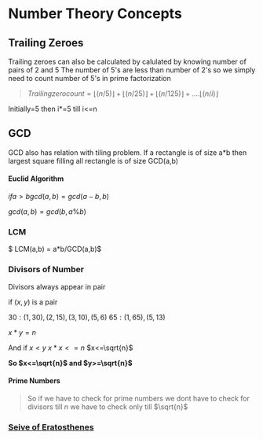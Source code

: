 # Number Theory Concepts

## Trailing Zeroes

Trailing zeroes can also be calculated by calulated by knowing number of pairs of 2 and 5
The number of 5's are less than number of 2's so we simply need to count number of 5's in prime factorization

>$Trailing zero count = \lfloor(n/5)\rfloor + \lfloor(n/25)\rfloor + \lfloor(n/125)\rfloor + .... \lfloor(n/i)\rfloor$

Initially=5 then i*=5 till i<=n

## GCD

GCD also has relation with tiling problem.
If a rectangle is of size a*b then largest square filling all rectangle is of size GCD(a,b)

#### Euclid Algorithm

$if a>b gcd(a,b)=gcd(a-b,b)$

$gcd(a,b)=gcd(b,a\%b)$

### LCM

$ LCM(a,b) = a*b/GCD(a,b)$

### Divisors of Number

Divisors always appear in pair

if $(x,y)$ is a pair 

$30: (1,30) ,(2,15) ,(3,10),(5,6)$
$65: (1,65) ,(5,13)$

$x*y=n$

And if $x<y$
$x*x <=n$
$x<=\sqrt{n}$

**So $x<=\sqrt{n}$ and $y>=\sqrt{n}$**

#### Prime Numbers

>So if we have to check for prime numbers we dont have to check for divisors till $n$ we have to check only till $\sqrt{n}$

### [Seive of Eratosthenes](https://www.geeksforgeeks.org/sieve-of-eratosthenes/ "Link To GFG")

